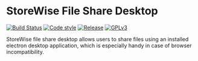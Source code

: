 # StoreWise File Share Desktop
[![Build Status](https://travis-ci.org/storewise/file-share-desktop.svg?branch=master)](https://travis-ci.org/storewise/file-share-desktop)
[![Code style](https://img.shields.io/badge/code%20style-airbnb-brightgreen.svg)](https://github.com/airbnb/javascript)
[![Release](https://img.shields.io/badge/release-0.4.0-brightgreen.svg)](https://github.com/storewise/file-share-desktop/releases/tag/v0.4.0)
[![GPLv3](https://img.shields.io/badge/license-GPLv3-blue.svg)](https://www.gnu.org/copyleft/gpl.html)

StoreWise file share desktop allows users to share files using an installed electron desktop application, which is especially handy in case of browser incompatibility.
